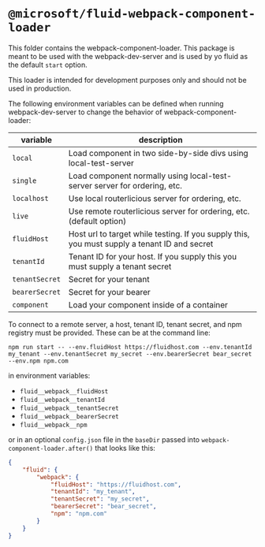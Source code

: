# `@microsoft/fluid-webpack-component-loader`
This folder contains the webpack-component-loader. This package is meant to be used with the webpack-dev-server and is used by yo fluid as the default `start` option.

This loader is intended for development purposes only and should not be used in production.

The following environment variables can be defined when running webpack-dev-server to change the behavior of webpack-component-loader:

| variable | description |
| ---------| ----------- |
| `local` | Load component in two side-by-side divs using local-test-server |
| `single` | Load component normally using local-test-server server for ordering, etc. |
| `localhost` | Use local routerlicious server for ordering, etc. |
| `live` | Use remote routerlicious server for ordering, etc. (default option) |
| `fluidHost` | Host url to target while testing. If you supply this, you must supply a tenant ID and secret |
| `tenantId` | Tenant ID for your host. If you supply this you must supply a tenant secret |
| `tenantSecret` | Secret for your tenant |
| `bearerSecret` | Secret for your bearer |
| `component` | Load your component inside of a container |

To connect to a remote server, a host, tenant ID, tenant secret, and npm registry must be provided. These can be at the command line:
```
npm run start -- --env.fluidHost https://fluidhost.com --env.tenantId my_tenant --env.tenantSecret my_secret --env.bearerSecret bear_secret --env.npm npm.com
```

in environment variables:
- `fluid__webpack__fluidHost`
- `fluid__webpack__tenantId`
- `fluid__webpack__tenantSecret`
- `fluid__webpack__bearerSecret`
- `fluid__webpack__npm`

or in an optional `config.json` file in the `baseDir` passed into `webpack-component-loader.after()` that looks like this:
``` json
{
    "fluid": {
        "webpack": {
            "fluidHost": "https://fluidhost.com",
            "tenantId": "my_tenant",
            "tenantSecret": "my_secret",
            "bearerSecret": "bear_secret",
            "npm": "npm.com"
        }
    }
}

```